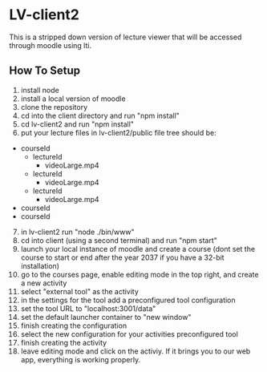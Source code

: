 LV-client2
===
This is a stripped down version of lecture viewer that will be accessed through moodle using lti.

How To Setup
---

1. install node
2. install a local version of moodle
3. clone the repository
4. cd into the client directory and run "npm install"
5. cd lv-client2 and run "npm install"
6. put your lecture files in lv-client2/public
file tree should be:
* courseId
    * lectureId
        * videoLarge.mp4
    * lectureId
        * videoLarge.mp4
    * lectureId
        * videoLarge.mp4
* courseId
* courseId


7. in lv-client2 run "node ./bin/www"
8. cd into client (using a second terminal) and run "npm start"
9. launch your local instance of moodle and create a course (dont set the course to start or end after the year 2037 if you have a 32-bit installation)
10. go to the courses page, enable editing mode in the top right, and create a new activity
11. select "external tool" as the activity
12. in the settings for the tool add a preconfigured tool configuration
13. set the tool URL to "localhost:3001/data"
14. set the default launcher container to "new window"
15. finish creating the configuration
16. select the new configuration for your activities preconfigured tool
17. finish creating the activity
18. leave editing mode and click on the activiy. If it brings you to our web app, everything is working properly.
